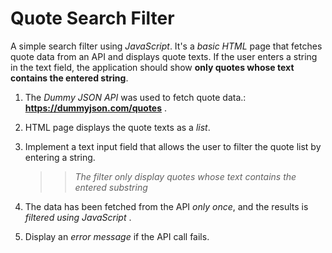 # Quote Search Filter
A simple search filter using _JavaScript_.
It's a _basic HTML_ page that fetches quote data from an API and displays quote texts. 
If the user enters a string in the text field, the application should show **only quotes whose text contains the entered string**.


1. The *Dummy JSON API* was used to fetch quote data.: **https://dummyjson.com/quotes** .
2. HTML page displays the quote texts as a *list*.
3. Implement a text input field that allows the user to filter the quote list by entering a string. 
   >> *The filter only display quotes whose text contains the entered substring*

4. The data has been fetched from the API *only once*, and the results is *filtered using JavaScript* .
5. Display an *error message* if the API call fails.

